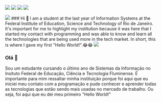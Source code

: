 [<img src="https://img.shields.io/badge/twitter-%231DA1F2.svg?&style=for-the-badge&logo=twitter&logoColor=white" />](https://twitter.com/Teixeira_83) [<img src="https://img.shields.io/badge/linkedin-%230077B5.svg?&style=for-the-badge&logo=linkedin&logoColor=white" />](https://www.linkedin.com/in/rafaelalvesdemedeirosteixeira/) [<img src = "https://img.shields.io/badge/instagram-%23E4405F.svg?&style=for-the-badge&logo=instagram&logoColor=white">](https://www.instagram.com/rafaelteixeira91/) [<img src = "https://img.shields.io/badge/facebook-%231877F2.svg?&style=for-the-badge&logo=facebook&logoColor=white">](https://www.facebook.com/rafaeldeteixeira)

<img src="https://img.shields.io/badge/language-English-blue">
### Hi 👋
I am a student at the last year of Information Systems at the Federal Institute of Education, Science and Technology of Rio de Janeiro. It's important for me to highlight my institution because it was here that I started my contact with programming and was able to know and learn all the technologies that are being used more in the tech market. 
In short, this is where I gave my first "Hello World!".😂😂







<img src="https://img.shields.io/badge/language-Portugu%C3%AAs-success">

### Olá 👋
Sou um estudante cursando o último ano de Sistemas da Informação no Insituto Federal de Educação, Ciência e Tecnologia Fluminense. É importante para mim ressaltar minha instituição porque foi aqui que eu iniciei meu contato com a programação e pude conhecer e aprender todas as tecnologias que estão sendo mais usadas no mercado de trabalho. Ou seja, foi aqui que eu dei meu primeiro "Hello World!"


<!-- 

I am recent engineering graduate looking for opportunities and collabaration in projects related to data science and deep learning.
- 🔭 I’m currently working on image classification (also, I am brushing up my data structures and algorithms skills regularly).
- 🌱 I’m currently learning Computer Vision and Deep Learning techniques using PyTorch.
- 🤝 I’m looking to collaborate on data science and deep learning projects.  -->

<!-- ![YOUR github stats](https://github-readme-stats.vercel.app/api?username=USERNAME) -->


<!--
**teixeira83/teixeira83** is a ✨ _special_ ✨ repository because its `README.md` (this file) appears on your GitHub profile.

Here are some ideas to get you started:

- 🔭 I’m currently working on ...
- 🌱 I’m currently learning ...
- 👯 I’m looking to collaborate on ...
- 🤔 I’m looking for help with ...
- 💬 Ask me about ...
- 📫 How to reach me: ...
- 😄 Pronouns: ...
- ⚡ Fun fact: ...
-->

